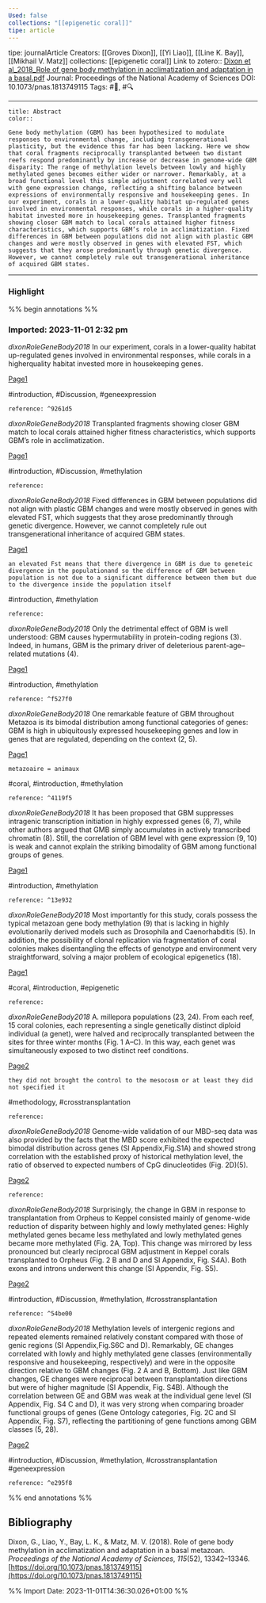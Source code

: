 ```yaml
---
Used: false
collections: "[[epigenetic coral]]"
tipe: article
---
```

tipe: journalArticle
Creators: [[Groves Dixon]], [[Yi Liao]], [[Line K. Bay]], [[Mikhail V. Matz]]
collections: [[epigenetic coral]]
Link to zotero:: [Dixon et al_2018_Role of gene body methylation in acclimatization and adaptation in a basal.pdf](zotero://select/library/items/HYFC74EB)
Journal: Proceedings of the National Academy of Sciences
DOI: 10.1073/pnas.1813749115
Tags: #🎨, #🔍

---
```ad-note
title: Abstract
color:: 

Gene body methylation (GBM) has been hypothesized to modulate responses to environmental change, including transgenerational plasticity, but the evidence thus far has been lacking. Here we show that coral fragments reciprocally transplanted between two distant reefs respond predominantly by increase or decrease in genome-wide GBM disparity: The range of methylation levels between lowly and highly methylated genes becomes either wider or narrower. Remarkably, at a broad functional level this simple adjustment correlated very well with gene expression change, reflecting a shifting balance between expressions of environmentally responsive and housekeeping genes. In our experiment, corals in a lower-quality habitat up-regulated genes involved in environmental responses, while corals in a higher-quality habitat invested more in housekeeping genes. Transplanted fragments showing closer GBM match to local corals attained higher fitness characteristics, which supports GBM’s role in acclimatization. Fixed differences in GBM between populations did not align with plastic GBM changes and were mostly observed in genes with elevated FST, which suggests that they arose predominantly through genetic divergence. However, we cannot completely rule out transgenerational inheritance of acquired GBM states.

```

---
### Highlight

%% begin annotations %%



### Imported: 2023-11-01 2:32 pm

*dixonRoleGeneBody2018*
	In our experiment, corals in a lower-quality habitat up-regulated genes involved in environmental responses, while corals in a higherquality habitat invested more in housekeeping genes. 
	
[Page1](zotero://open-pdf/library/items/HYFC74EB?page=1&a=YUNXJ7IJ)
	
	
#introduction, #Discussion, #geneexpression
	
	
	reference: ^9261d5

*dixonRoleGeneBody2018*
	Transplanted fragments showing closer GBM match to local corals attained higher fitness characteristics, which supports GBM’s role in acclimatization. 
	
[Page1](zotero://open-pdf/library/items/HYFC74EB?page=1&a=F7BZ4EEI)
	
	
#introduction, #Discussion, #methylation
	
	
	reference:

*dixonRoleGeneBody2018*
	Fixed differences in GBM between populations did not align with plastic GBM changes and were mostly observed in genes with elevated FST, which suggests that they arose predominantly through genetic divergence. However, we cannot completely rule out transgenerational inheritance of acquired GBM states. 
	
[Page1](zotero://open-pdf/library/items/HYFC74EB?page=1&a=C6GIS4G3)
	
	an elevated Fst means that there divergence in GBM is due to geneteic divergence in the populationand so the difference of GBM between population is not due to a significant difference between them but due to the divergence inside the population itself
	
	
#introduction, #methylation
	
	
	reference:

*dixonRoleGeneBody2018*
	Only the detrimental effect of GBM is well understood: GBM causes hypermutability in protein-coding regions (3). Indeed, in humans, GBM is the primary driver of deleterious parent-age–related mutations (4). 
	
[Page1](zotero://open-pdf/library/items/HYFC74EB?page=1&a=EXEYISYA)
	
	
#introduction, #methylation
	
	
	reference: ^f527f0

*dixonRoleGeneBody2018*
	One remarkable feature of GBM throughout Metazoa is its bimodal distribution among functional categories of genes: GBM is high in ubiquitously expressed housekeeping genes and low in genes that are regulated, depending on the context (2, 5). 
	
[Page1](zotero://open-pdf/library/items/HYFC74EB?page=1&a=N8UY6MKK)
	
	metazoaire = animaux
	
	
#coral, #introduction, #methylation
	
	
	reference: ^4119f5

*dixonRoleGeneBody2018*
	It has been proposed that GBM suppresses intragenic transcription initiation in highly expressed genes (6, 7), while other authors argued that GMB simply accumulates in actively transcribed chromatin (8). Still, the correlation of GBM level with gene expression (9, 10) is weak and cannot explain the striking bimodality of GBM among functional groups of genes. 
	
[Page1](zotero://open-pdf/library/items/HYFC74EB?page=1&a=BQD9MSP6)
	
	
#introduction, #methylation
	
	
	reference: ^13e932

*dixonRoleGeneBody2018*
	Most importantly for this study, corals possess the typical metazoan gene body methylation (9) that is lacking in highly evolutionarily derived models such as Drosophila and Caenorhabditis (5). In addition, the possibility of clonal replication via fragmentation of coral colonies makes disentangling the effects of genotype and environment very straightforward, solving a major problem of ecological epigenetics (18). 
	
[Page1](zotero://open-pdf/library/items/HYFC74EB?page=1&a=SMPYGYLY)
	
	
#coral, #introduction, #epigenetic
	
	
	reference:

*dixonRoleGeneBody2018*
	A. millepora populations (23, 24). From each reef, 15 coral colonies, each representing a single genetically distinct diploid individual (a genet), were halved and reciprocally transplanted between the sites for three winter months (Fig. 1 A–C). In this way, each genet was simultaneously exposed to two distinct reef conditions. 
	
[Page2](zotero://open-pdf/library/items/HYFC74EB?page=2&a=5EJGF8H5)
	
	they did not brought the control to the mesocosm or at least they did not specified it
	
	
#methodology, #crosstransplantation
	
	
	reference:

*dixonRoleGeneBody2018*
	Genome-wide validation of our MBD-seq data was also provided by the facts that the MBD score exhibited the expected bimodal distribution across genes (SI Appendix,Fig.S1A) and showed strong correlation with the established proxy of historical methylation level, the ratio of observed to expected numbers of CpG dinucleotides (Fig. 2D)(5). 
	
[Page2](zotero://open-pdf/library/items/HYFC74EB?page=2&a=K9RNNBQW)
	
	
	
	reference:

*dixonRoleGeneBody2018*
	Surprisingly, the change in GBM in response to transplantation from Orpheus to Keppel consisted mainly of genome-wide reduction of disparity between highly and lowly methylated genes: Highly methylated genes became less methylated and lowly methylated genes became more methylated (Fig. 2A, Top). This change was mirrored by less pronounced but clearly reciprocal GBM adjustment in Keppel corals transplanted to Orpheus (Fig. 2 B and D and SI Appendix, Fig. S4A). Both exons and introns underwent this change (SI Appendix, Fig. S5). 
	
[Page2](zotero://open-pdf/library/items/HYFC74EB?page=2&a=6KU4BWN5)
	
	
#introduction, #Discussion, #methylation, #crosstransplantation
	
	
	reference: ^54be00

*dixonRoleGeneBody2018*
	Methylation levels of intergenic regions and repeated elements remained relatively constant compared with those of genic regions (SI Appendix,Fig.S6C and D). Remarkably, GE changes correlated with lowly and highly methylated gene classes (environmentally responsive and housekeeping, respectively) and were in the opposite direction relative to GBM changes (Fig. 2 A and B, Bottom). Just like GBM changes, GE changes were reciprocal between transplantation directions but were of higher magnitude (SI Appendix, Fig. S4B). Although the correlation between GE and GBM was weak at the individual gene level (SI Appendix, Fig. S4 C and D), it was very strong when comparing broader functional groups of genes (Gene Ontology categories, Fig. 2C and SI Appendix, Fig. S7), reflecting the partitioning of gene functions among GBM classes (5, 28). 
	
[Page2](zotero://open-pdf/library/items/HYFC74EB?page=2&a=E7PI59C5)
	
	
#introduction, #Discussion, #methylation, #crosstransplantation #geneexpression 
	
	
	reference: ^e295f8


%% end annotations %%

## Bibliography

Dixon, G., Liao, Y., Bay, L. K., & Matz, M. V. (2018). Role of gene body methylation in acclimatization and adaptation in a basal metazoan. _Proceedings of the National Academy of Sciences_, _115_(52), 13342–13346. [https://doi.org/10.1073/pnas.1813749115](https://doi.org/10.1073/pnas.1813749115)

%% Import Date: 2023-11-01T14:36:30.026+01:00 %%
